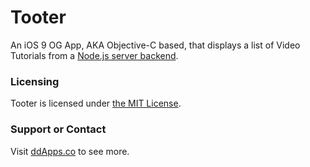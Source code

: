 # Tooter
An iOS 9 OG App, AKA Objective-C based, that displays a list of Video Tutorials from a [Node.js server backend](https://github.com/duliodenis/tooter/tree/master/server).

### Licensing
Tooter is licensed under [the MIT License](https://github.com/duliodenis/tooter/blob/master/LICENSE).

### Support or Contact
Visit [ddApps.co](http://ddapps.co) to see more.